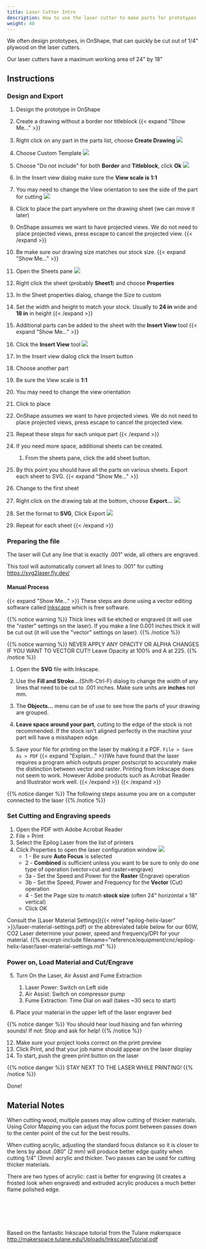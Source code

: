 ```yaml
---
title: Laser Cutter Intro
description: How to use the laser cutter to make parts for prototypes
weight: 40
---
```


We often design prototypes, in OnShape, that can quickly be cut out of 1/4" plywood on the laser cutters.

Our laser cutters have a maximum working area of 24" by 18"

## Instructions

### Design and Export
1. Design the prototype in OnShape

2. Create a drawing without a border nor titleblock {{< expand "Show Me..." >}}
1. Right click on any part in the parts list, choose **Create Drawing** ![](onshape-create-drawing.png)
2. Choose Custom Template ![](onshape-drawing-custom-template.png)
3. Choose "Do not include" for both **Border** and **Titleblock**, click **Ok** ![](onshape-drawing-do-not-include.png)
4. In the Insert view dialog make sure the **View scale is 1:1**
5. You may need to change the View orientation to see the side of the part for cutting ![](onshape-insert-view-orientation.png)
6. Click to place the part anywhere on the drawing sheet (we can move it later)
7. OnShape assumes we want to have projected views. We do not need to place projected views, press escape to cancel the projected view.
{{< /expand >}}

3. Be make sure our drawing size matches our stock size. {{< expand "Show Me..." >}}
1. Open the Sheets pane ![](onshape-sheets-pane.png)
2. Right click the sheet (probably **Sheet1**) and choose **Properties**
3. In the Sheet properties dialog, change the Size to custom
4. Set the width and height to match your stock. Usually to **24 in** wide and **18 in** in height
{{< /expand >}}

4. Additional parts can be added to the sheet with the **Insert View** tool {{< expand "Show Me..." >}}
1. Click the **Insert View** tool ![](onshape-insert-view.png)
2. In the Insert view dialog click the Insert button
3. Choose another part
4. Be sure the View scale is **1:1**
5. You may need to change the view orientation
6. Click to place
7. OnShape assumes we want to have projected views. We do not need to place projected views, press escape to cancel the projected view.
8. Repeat these steps for each unique part
{{< /expand >}}

5. If you need more space, additional sheets can be created.
    1. From the sheets pane, click the add sheet button.
6. By this point you should have all the parts on various sheets. Export each sheet to SVG. {{< expand "Show Me..." >}}
1. Change to the first sheet
2. Right click on the drawing tab at the bottom, choose **Export...** ![](onshape-drawing-export.png)
3. Set the format to **SVG**, Click Export ![](onshape-export-svg.png)
4. Repeat for each sheet
{{< /expand >}}

### Preparing the file

The laser will Cut any line that is exactly .001" wide, all others are engraved.

This tool will automatically convert all lines to .001" for cutting https://svg2laser.fly.dev/

#### Manual Process
{{< expand "Show Me..." >}}
These steps are done using a vector editing software called [Inkscape](https://inkscape.org/) which is free software.

{{% notice warning %}}
Thick lines will be etched or engraved (it will use the "raster" settings on the laser). If you make a line 0.001 inches thick it will be cut out (it will use the "vector" settings on laser).
{{% /notice %}}

{{% notice warning %}}
NEVER APPLY ANY OPACITY OR ALPHA CHANGES IF YOU WANT TO VECTOR CUT!!
Leave Opacity at 100% and A at 225.
{{% /notice %}}

1. Open the **SVG** file with Inkscape.

1. Use the **Fill and Stroke...**(Shift-Ctrl-F) dialog to change the width of any lines that need to be cut to .001 inches. Make sure units are **inches** not mm.

2. The **Objects...** menu can be of use to see how the parts of your drawing are grouped.

3. **Leave space around your part**, cutting to the edge of the stock is not recommended. If the stock isn't aligned perfectly in the machine your part will have a misshapen edge.

4. Save your file for printing on the laser by making it a PDF. `File > Save As > PDF` {{< expand "Explain..." >}}We have found that the laser requires a program which outputs proper postscript to accurately make the distinction between vector and raster. Printing from Inkscape does not seem to work. However Adobe products such as Acrobat Reader and Illustrator work well. {{< /expand >}}
{{< /expand >}}

{{% notice danger %}}
The following steps assume you are on a computer connected to the laser
{{% /notice %}}

### Set Cutting and Engraving speeds

1. Open the PDF with Adobe Acrobat Reader
2. File > Print
3. Select the Epilog Laser from the list of printers
4. Click Properties to open the laser configuration window
![](epilog-laser-config.png)
    - 1 - Be sure **Auto Focus** is selected
    - 2 - **Combined** is sufficient unless you want to be sure to only do one type of operation (vector=cut and raster=engrave)
    - 3a - Set the Speed and Power for the **Raster** (Engrave) operation
    - 3b - Set the Speed, Power and Frequency for the **Vector** (Cut) operation
    - 4 - Set the Page size to match **stock size** (often 24" horizontal x 18" vertical)
    - Click OK

Consult the [Laser Material Settings]({{< relref "epilog-helix-laser" >}}/laser-material-settings.pdf) or the abbreviated table below for our 60W, CO2 Laser determine your power, speed and frequency/DPI for your material. {{% excerpt-include filename="reference/equipment/cnc/epilog-helix-laser/laser-material-settings.md" %}}

### Power on, Load Material and Cut/Engrave
5. Turn On the Laser, Air Assist and Fume Extraction
    1. Laser Power: Switch on Left side
    2. Air Assist: Switch on compressor pump 
    3. Fume Extraction: Time Dial on wall (takes ~30 secs to start)

6. Place your material in the upper left of the laser engraver bed

{{% notice danger %}}
You should hear loud hissing and fan whirring sounds! If not: Stop and ask for help!
{{% /notice %}}

12. Make sure your project looks correct on the print preview
13. Click Print, and that your job name should appear on the laser display
14. To start, push the green print button on the laser 

{{% notice danger %}}
STAY NEXT TO THE LASER WHILE PRINTING!
{{% /notice %}}

Done!

## Material Notes
When cutting wood, multiple passes may allow cutting of thicker materials. Using Color Mapping you can adjust the focus point between passes down to the
center point of the cut for the best results.

When cutting acrylic, adjusting the standard focus distance so it is closer to the lens by about .080” (2 mm) will produce better edge quality when cutting 1/4” (3mm) acrylic and thicker. Two passes can be used for cutting thicker materials. 

There are two types of acrylic: cast is better for engraving (it creates a frosted look when engraved) and extruded acrylic produces a much better flame polished edge. 

<br><br><br><br>



Based on the fantastic Inkscape tutorial from the Tulane makerspace
http://makerspace.tulane.edu/Uploads/InkscapeTutorial.pdf
